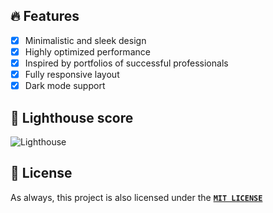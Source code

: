 ## 🔥 Features

- [x] Minimalistic and sleek design
- [x] Highly optimized performance
- [x] Inspired by portfolios of successful professionals
- [x] Fully responsive layout
- [x] Dark mode support

## 💯 Lighthouse score
![Lighthouse](https://github.com/user-attachments/assets/e1fe76e9-dd31-4ca5-a16a-12947d6f83de)


## 🔏 License

As always, this project is also licensed under the [**`MIT LICENSE`**](/LICENSE)
&nbsp;